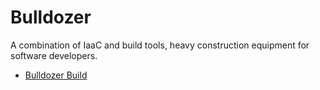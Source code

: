 # Bulldozer

A combination of IaaC and build tools, heavy construction equipment for software developers.

* [Bulldozer Build](bd-build)
